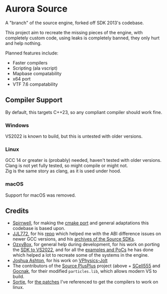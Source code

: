 # Aurora Source
A "branch" of the source engine, forked off SDK 2013's codebase.

This project aim to recreate the missing pieces of the engine, with completely custom code, using leaks is completely banned, they only hurt and help nothing.

Planned features include:
- Faster compilers
- Scripting (ala vscript)
- Mapbase compatability
- x64 port
- VTF 7.6 compatability


## Compiler Support
By default, this targets C++23, so any compliant compiler should work fine. 

### Windows
VS2022 is known to build, but this is untested with older versions.

### Linux
GCC 14 or greater is (probably) needed, haven't tested with older versions.   
Clang is not yet fully tested, so might compile or might not.   
Zig is the same story as clang, as it is used under hood.

### macOS
Support for macOS was removed.

## Credits
- [Spirrwell](https://github.com/Spirrwell), for making the [cmake port](https://github.com/Spirrwell/source-sdk-2013-cmake) and general adaptations this codebase is based upon.
- [JJL772](https://github.com/JJL772), for his [repo](https://github.com/JJL772/source-sdk-2013) which helped me with the ABI difference issues on newer GCC versions, and his [archives of the Source SDKs](https://github.com/Source-SDK-Archives).
- [OzxyBox](https://github.com/ozxybox), for general help during development, for his work on porting the [SDK to VS2022](https://github.com/ozxybox/source-mp13-vs2022), and for all the [examples and PoCs](https://github.com/Source-SDK-Resources) he has done which helped a lot to recreate some of the systems in the engine.
- [Joshua Ashton](https://github.com/Joshua-Ashton), for his work on [VPhysics-Jolt](https://github.com/Joshua-Ashton/VPhysics-Jolt)
- The contributors of the [Source PlusPlus](https://github.com/Joshua-Ashton/Source-PlusPlus) project (above + [SCell555](https://github.com/SCell555) and [Gocnak](https://github.com/Gocnak), for their modified `particles.lib`, which allows modern VS to build.
- [Sortie](https://github.com/sortie), for [the patches](https://github.com/sortie/source-sdk-2013/tree/for-valve-posix-port-vbsp-vvis-vrad-v2-part1) I've referenced to get the compilers to work on linux.
